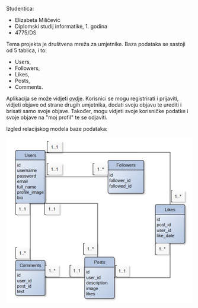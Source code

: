 Studentica:
- Elizabeta Miličević
- Diplomski studij informatike, 1. godina
- 4775/DS

Tema projekta je društvena mreža za umjetnike. 
Baza podataka se sastoji od 5 tablica, i to:
- Users, 
- Followers,
- Likes,
- Posts,
- Comments.

Aplikacija se može vidjeti <a href="http://132.226.216.68:8080/posts">ovdje</a>. Korisnici se mogu registrirati i prijaviti, vidjeti objave od strane drugih umjetnika, dodati svoju objavu te urediti i brisati samo svoje objave. Također, mogu vidjeti svoje korisničke podatke i svoje objave na "moj profil" te se odjaviti.

Izgled relacijskog modela baze podataka:

![ERD](artists.jpg)


